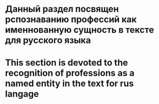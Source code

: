 # Данный раздел посвящен рспознаванию профессий как именнованную сущность в тексте для русского языка

# This section is devoted to the recognition of professions as a named entity in the text for rus langage
